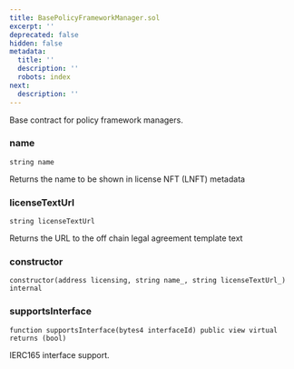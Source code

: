 ```yaml
---
title: BasePolicyFrameworkManager.sol
excerpt: ''
deprecated: false
hidden: false
metadata:
  title: ''
  description: ''
  robots: index
next:
  description: ''
---
```

Base contract for policy framework managers.

### name

```solidity
string name
```

Returns the name to be shown in license NFT (LNFT) metadata

### licenseTextUrl

```solidity
string licenseTextUrl
```

Returns the URL to the off chain legal agreement template text

### constructor

```solidity
constructor(address licensing, string name_, string licenseTextUrl_) internal
```

### supportsInterface

```solidity
function supportsInterface(bytes4 interfaceId) public view virtual returns (bool)
```

IERC165 interface support.
